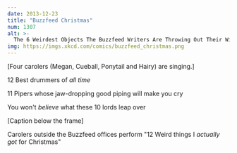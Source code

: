 ```yaml
---
date: 2013-12-23
title: "Buzzfeed Christmas"
num: 1307
alt: >-
  The 6 Weirdest Objects The Buzzfeed Writers Are Throwing Out Their Windows At Us
img: https://imgs.xkcd.com/comics/buzzfeed_christmas.png
---
```

[Four carolers (Megan, Cueball, Ponytail and Hairy) are singing.]

12 Best drummers of *all time*

11 Pipers whose jaw-dropping good piping will make you cry

You won't *believe* what these 10 lords leap over

[Caption below the frame]

Carolers outside the Buzzfeed offices perform "12 Weird things I *actually got* for Christmas"